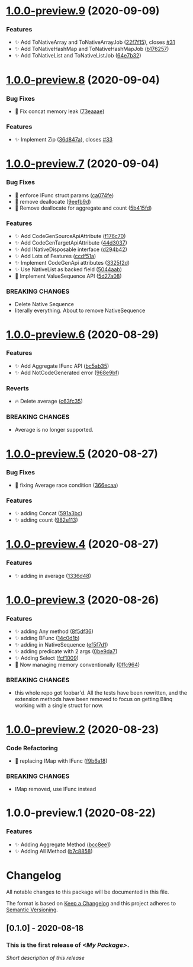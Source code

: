 # [1.0.0-preview.9](https://github.com/CareBoo/Blinq/compare/v1.0.0-preview.8...v1.0.0-preview.9) (2020-09-09)


### Features

* :sparkles: Add ToNativeArray and ToNativeArrayJob ([22f7f15](https://github.com/CareBoo/Blinq/commit/22f7f15419accf7a65d3c56069dd760445fc2732)), closes [#31](https://github.com/CareBoo/Blinq/issues/31)
* :sparkles: Add ToNativeHashMap and ToNativeHashMapJob ([b176257](https://github.com/CareBoo/Blinq/commit/b17625750d231471933ef9d24d7a6728fd2b4eab))
* :sparkles: Add ToNativeList and ToNativeListJob ([64e7b32](https://github.com/CareBoo/Blinq/commit/64e7b3250104c606fc9120828b3bb3f9d405d89b))

# [1.0.0-preview.8](https://github.com/CareBoo/Blinq/compare/v1.0.0-preview.7...v1.0.0-preview.8) (2020-09-04)


### Bug Fixes

* :bug: Fix concat memory leak ([73eaaae](https://github.com/CareBoo/Blinq/commit/73eaaaeb020dcd3d0902a8571aae502823dd9930))


### Features

* :sparkles: Implement Zip ([36d847a](https://github.com/CareBoo/Blinq/commit/36d847afd6bb8613429be903672156a5283a4d42)), closes [#33](https://github.com/CareBoo/Blinq/issues/33)

# [1.0.0-preview.7](https://github.com/CareBoo/Blinq/compare/v1.0.0-preview.6...v1.0.0-preview.7) (2020-09-04)


### Bug Fixes

* :bug: enforce IFunc struct params ([ca074fe](https://github.com/CareBoo/Blinq/commit/ca074fe5cb82d619e1c780557eac1b6a0298e38c))
* :bug: remove deallocate ([9eefb9d](https://github.com/CareBoo/Blinq/commit/9eefb9d792536495c860c196fec9d96aa38a0c15))
* :bug: Remove deallocate for aggregate and count ([5b415fd](https://github.com/CareBoo/Blinq/commit/5b415fd826fbd52ca6a7700fd40ef80c602bcf93))


### Features

* :sparkles: Add CodeGenSourceApiAttribute ([f176c70](https://github.com/CareBoo/Blinq/commit/f176c7040c4b7584901c18cbc2cb3ab1cd4b39c4))
* :sparkles: Add CodeGenTargetApiAttribute ([44d3037](https://github.com/CareBoo/Blinq/commit/44d3037e0faf4941cf62ad1e3fa64da2119cac58))
* :sparkles: Add INativeDisposable interface ([d294b42](https://github.com/CareBoo/Blinq/commit/d294b42a65b89b2080c9145426f35aec068de527))
* :sparkles: Add Lots of Features ([ccdf51a](https://github.com/CareBoo/Blinq/commit/ccdf51a9ba2a1307414ec83edb02b8fc34d1aa9d))
* :sparkles: Implement CodeGenApi attributes ([3325f2d](https://github.com/CareBoo/Blinq/commit/3325f2de12e4d60000cf2b1f3c7f3d7d6d1d8fd4))
* :sparkles: Use NativeList as backed field ([5044aab](https://github.com/CareBoo/Blinq/commit/5044aab83a6be2e479d48a5177b6471f622da100))
* :tada: Implement ValueSequence API ([5d27a08](https://github.com/CareBoo/Blinq/commit/5d27a08987688759353ea6cb62ec0a66bde6b68e))


### BREAKING CHANGES

* Delete Native Sequence
* literally everything. About to remove NativeSequence

# [1.0.0-preview.6](https://github.com/CareBoo/Blinq/compare/v1.0.0-preview.5...v1.0.0-preview.6) (2020-08-29)


### Features

* :sparkles: Add Aggregate IFunc API ([bc5ab35](https://github.com/CareBoo/Blinq/commit/bc5ab3569df4b9cd042ef499bf12836265dbd87a))
* :sparkles: Add NotCodeGenerated error ([968e9bf](https://github.com/CareBoo/Blinq/commit/968e9bf5307bfa1dd7f220593315bc1bbb62b64b))


### Reverts

* :fire: Delete average ([c63fc35](https://github.com/CareBoo/Blinq/commit/c63fc35454ebbe8ae5f075b237ecbc10209d0b4d))


### BREAKING CHANGES

* Average is no longer supported.

# [1.0.0-preview.5](https://github.com/CareBoo/Blinq/compare/v1.0.0-preview.4...v1.0.0-preview.5) (2020-08-27)


### Bug Fixes

* :bug: fixing Average race condition ([366ecaa](https://github.com/CareBoo/Blinq/commit/366ecaabd868ce1816a7f8cd6489cdaec99c0435))


### Features

* :sparkles: adding Concat ([591a3bc](https://github.com/CareBoo/Blinq/commit/591a3bc0926327193428c745dacc55ff40bd4001))
* :sparkles: adding count ([982e113](https://github.com/CareBoo/Blinq/commit/982e113e604e3eb33e27147a739011dc7017d82e))

# [1.0.0-preview.4](https://github.com/CareBoo/Blinq/compare/v1.0.0-preview.3...v1.0.0-preview.4) (2020-08-27)


### Features

* :sparkles: adding in average ([1336d48](https://github.com/CareBoo/Blinq/commit/1336d481a33e6890a6cdf7e757e8d2aa2305ad14))

# [1.0.0-preview.3](https://github.com/CareBoo/Blinq/compare/v1.0.0-preview.2...v1.0.0-preview.3) (2020-08-26)


### Features

* :sparkles: adding Any method ([8f5df36](https://github.com/CareBoo/Blinq/commit/8f5df364663b37614320be39d8c2617cce65f679))
* :sparkles: adding BFunc ([14c0d1b](https://github.com/CareBoo/Blinq/commit/14c0d1b325959760ad11d3be0beba928bf1d0621))
* :sparkles: adding in NativeSequence ([ef5f7d1](https://github.com/CareBoo/Blinq/commit/ef5f7d17af295c2ecab370f6ba0b8460d40046e0))
* :sparkles: adding predicate with 2 args ([0be9da7](https://github.com/CareBoo/Blinq/commit/0be9da7c284e52196e06d8f988857da12d988a62))
* :sparkles: Adding Select ([fcf1009](https://github.com/CareBoo/Blinq/commit/fcf10094a0d325a01a0d241bbc74d2d3c576edc1))
* :tada: Now managing memory conventionally ([0ffc964](https://github.com/CareBoo/Blinq/commit/0ffc964637b52fd2e519bbe8ee407b24a71a3267))


### BREAKING CHANGES

* this whole repo got foobar'd. All the tests have been rewritten, and the extension methods have been removed to focus on getting Blinq working with a single struct for now.

# [1.0.0-preview.2](https://github.com/CareBoo/Blinq/compare/v1.0.0-preview.1...v1.0.0-preview.2) (2020-08-23)


### Code Refactoring

* :art: replacing IMap with IFunc ([f9b6a18](https://github.com/CareBoo/Blinq/commit/f9b6a181f9eb2a7370066fba8c0a670f1a14a8d9))


### BREAKING CHANGES

* IMap removed, use IFunc instead

# 1.0.0-preview.1 (2020-08-22)


### Features

* :sparkles: Adding Aggregate Method ([bcc8ee1](https://github.com/CareBoo/BLinq/commit/bcc8ee10b747bf67eb249030e07f9203cef8dcb0))
* :sparkles: Adding All Method ([b7c8858](https://github.com/CareBoo/BLinq/commit/b7c8858b66649e8f9df8afecba43e5abb17dad86))

# Changelog
All notable changes to this package will be documented in this file.

The format is based on [Keep a Changelog](http://keepachangelog.com/en/1.0.0/)
and this project adheres to [Semantic Versioning](http://semver.org/spec/v2.0.0.html).

## [0.1.0] - 2020-08-18

### This is the first release of *\<My Package\>*.

*Short description of this release*
